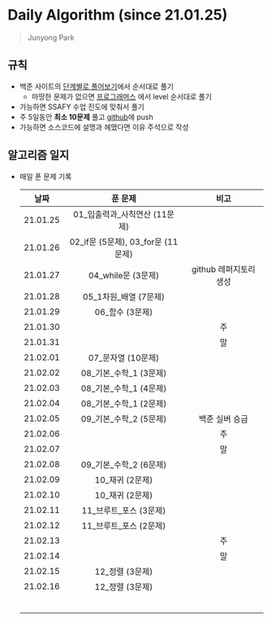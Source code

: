 #  Daily Algorithm (since 21.01.25)

> Junyong Park 



## 규칙

* 백준 사이트의 [단계별로 풀어보기](https://www.acmicpc.net/step)에서 순서대로 풀기
  * 마땅한 문제가 없으면 [프로그래머스](https://programmers.co.kr/learn/challenges?tab=all_challenges) 에서 level 순서대로 풀기
* 가능하면 SSAFY 수업 진도에 맞춰서 풀기
* 주 5일동안 **최소 10문제** 풀고 [github](https://github.com/JunyongPark2/daily_baekjoon)에 push
* 가능하면 소스코드에 설명과 헤맸다면 이유 주석으로 작성



## 알고리즘 일지

* 매일 푼 문제 기록

  |   날짜   |              푼 문제               |          비고          |
  | :------: | :--------------------------------: | :--------------------: |
  | 21.01.25 |  01\_입출력과\_사칙연산 (11문제)   |                        |
  | 21.01.26 | 02_if문 (5문제), 03_for문 (11문제) |                        |
  | 21.01.27 |         04_while문 (3문제)         | github 레퍼지토리 생성 |
  | 21.01.28 |       05_1차원_배열 (7문제)        |                        |
  | 21.01.29 |          06_함수 (3문제)           |                        |
  | 21.01.30 |                                    |           주           |
  | 21.01.31 |                                    |           말           |
  | 21.02.01 |         07_문자열 (10문제)         |                        |
  | 21.02.02 |     08\_기본\_수학\_1 (3문제)      |                        |
  | 21.02.03 |     08\_기본\_수학\_1 (4문제)      |                        |
  | 21.02.04 |     08\_기본\_수학\_1 (2문제)      |                        |
  | 21.02.05 |     09\_기본\_수학\_2 (5문제)      |     백준 실버 승급     |
  | 21.02.06 |                                    |           주           |
  | 21.02.07 |                                    |           말           |
  | 21.02.08 |     09\_기본\_수학\_2 (6문제)      |                        |
  | 21.02.09 |          10_재귀 (2문제)           |                        |
  | 21.02.10 |          10_재귀 (2문제)           |                        |
  | 21.02.11 |      11_브루트\_포스 (3문제)       |                        |
  | 21.02.12 |      11_브루트\_포스 (2문제)       |                        |
  | 21.02.13 |                                    |           주           |
  | 21.02.14 |                                    |           말           |
  | 21.02.15 |          12_정렬 (3문제)           |                        |
  | 21.02.16 |          12_정렬 (3문제)           |                        |
  |          |                                    |                        |
  |          |                                    |                        |
  |          |                                    |                        |
  |          |                                    |                        |
  |          |                                    |                        |
  |          |                                    |                        |


